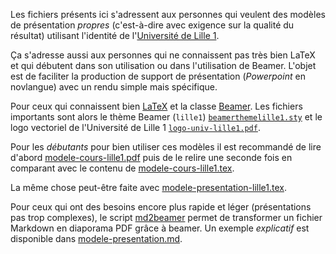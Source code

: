 Les fichiers présents ici s'adressent aux personnes qui veulent des modèles de
présentation *propres* (c'est-à-dire avec exigence sur la qualité du résultat)
utilisant l'identité de l'[Université de Lille 1](http://www.univ-lille1.fr).

Ça s'adresse aussi aux personnes qui ne connaissent pas très bien LaTeX et qui
débutent dans son utilisation ou dans l'utilisation de Beamer. L'objet est de
faciliter la production de support de présentation (*Powerpoint* en novlangue)
avec un rendu simple mais spécifique.

Pour ceux qui connaissent bien [LaTeX](http://www.latex-project.org) et la
classe [Beamer](https://bitbucket.org/rivanvx/beamer/wiki/Home). Les fichiers
importants sont alors le thème Beamer (`lille1`)
[`beamerthemelille1.sty`](beamerthemelille1.sty) et le
logo vectoriel de l'Université de Lille 1 [`logo-univ-lille1.pdf`](logo-univ-lille1.pdf).

Pour les *débutants* pour bien utiliser ces modèles il est recommandé de lire
d'abord [modele-cours-lille1.pdf](modele-cours-lille1.pdf) puis de le relire
une seconde fois en comparant avec le contenu de
[modele-cours-lille1.tex](modele-cours-lille1.tex).

La même chose peut-être faite avec
[modele-presentation-lille1.tex](modele-presentation-lille1.tex).

Pour ceux qui ont des besoins encore plus rapide et léger (présentations pas
trop complexes), le script [md2beamer](md2beamer) permet de transformer un
fichier Markdown en diaporama PDF grâce à beamer. Un exemple *explicatif* est
disponible dans [modele-presentation.md](modele-presentation.md).

